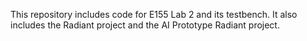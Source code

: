 This repository includes code for E155 Lab 2 and its testbench. It also includes the Radiant project and the AI Prototype Radiant project. 